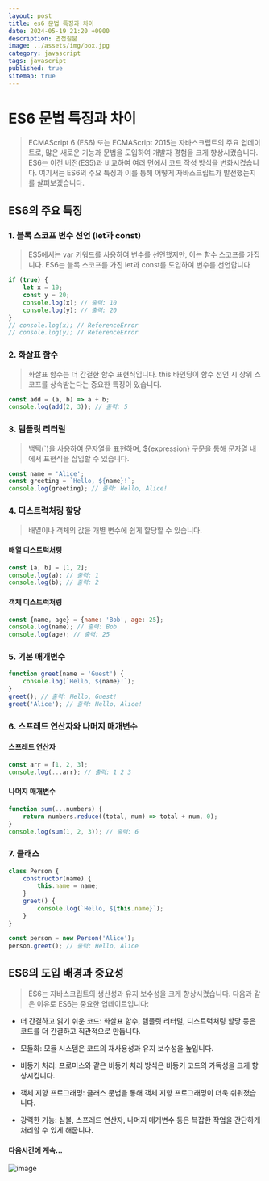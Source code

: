 ```yaml
---
layout: post
title: es6 문법 특징과 차이
date: 2024-05-19 21:20 +0900
description: 면접질문
image: ../assets/img/box.jpg
category: javascript
tags: javascript 
published: true
sitemap: true
---
```


# ES6 문법 특징과 차이 
> ECMAScript 6 (ES6) 또는 ECMAScript 2015는 자바스크립트의 주요 업데이트로, 많은 새로운 기능과 문법을 도입하여 개발자 경험을 크게 향상시켰습니다. ES6는 이전 버전(ES5)과 비교하여 여러 면에서 코드 작성 방식을 변화시켰습니다. 여기서는 ES6의 주요 특징과 이를 통해 어떻게 자바스크립트가 발전했는지를 살펴보겠습니다.

## ES6의 주요 특징
 
### 1. 블록 스코프 변수 선언 (let과 const)
> ES5에서는 var 키워드를 사용하여 변수를 선언했지만, 이는 함수 스코프를 가집니다. ES6는 블록 스코프를 가진 let과 const를 도입하여 변수를 선언합니다

````javascript
if (true) {
    let x = 10;
    const y = 20;
    console.log(x); // 출력: 10
    console.log(y); // 출력: 20
}
// console.log(x); // ReferenceError
// console.log(y); // ReferenceError

````

### 2. 화살표 함수
> 화살표 함수는 더 간결한 함수 표현식입니다. this 바인딩이 함수 선언 시 상위 스코프를 상속받는다는 중요한 특징이 있습니다.

````javascript
const add = (a, b) => a + b;
console.log(add(2, 3)); // 출력: 5

````

### 3. 템플릿 리터럴
> 백틱(`)을 사용하여 문자열을 표현하며, ${expression} 구문을 통해 문자열 내에서 표현식을 삽입할 수 있습니다.

````javascript
const name = 'Alice';
const greeting = `Hello, ${name}!`;
console.log(greeting); // 출력: Hello, Alice!
````

### 4. 디스트럭처링 할당
> 배열이나 객체의 값을 개별 변수에 쉽게 할당할 수 있습니다.

#### 배열 디스트럭처링

````javascript
const [a, b] = [1, 2];
console.log(a); // 출력: 1
console.log(b); // 출력: 2

````

#### 객체 디스트럭처링
````javascript
const {name, age} = {name: 'Bob', age: 25};
console.log(name); // 출력: Bob
console.log(age); // 출력: 25

````

### 5. 기본 매개변수

````javascript
function greet(name = 'Guest') {
    console.log(`Hello, ${name}!`);
}
greet(); // 출력: Hello, Guest!
greet('Alice'); // 출력: Hello, Alice!

````

### 6. 스프레드 연산자와 나머지 매개변수

#### 스프레드 연산자

````javascript
const arr = [1, 2, 3];
console.log(...arr); // 출력: 1 2 3
````
#### 나머지 매개변수

````javascript
function sum(...numbers) {
    return numbers.reduce((total, num) => total + num, 0);
}
console.log(sum(1, 2, 3)); // 출력: 6

````
### 7. 클래스 

````javascript
class Person {
    constructor(name) {
        this.name = name;
    }
    greet() {
        console.log(`Hello, ${this.name}`);
    }
}

const person = new Person('Alice');
person.greet(); // 출력: Hello, Alice

````

## ES6의 도입 배경과 중요성
> ES6는 자바스크립트의 생산성과 유지 보수성을 크게 향상시켰습니다. 다음과 같은 이유로 ES6는 중요한 업데이트입니다:

- 더 간결하고 읽기 쉬운 코드: 화살표 함수, 템플릿 리터럴, 디스트럭처링 할당 등은 코드를 더 간결하고 직관적으로 만듭니다. <br>

- 모듈화: 모듈 시스템은 코드의 재사용성과 유지 보수성을 높입니다. <br>

- 비동기 처리: 프로미스와 같은 비동기 처리 방식은 비동기 코드의 가독성을 크게 향상시킵니다. <br>

- 객체 지향 프로그래밍: 클래스 문법을 통해 객체 지향 프로그래밍이 더욱 쉬워졌습니다. <br>

- 강력한 기능: 심볼, 스프레드 연산자, 나머지 매개변수 등은 복잡한 작업을 간단하게 처리할 수 있게 해줍니다. <br>


#### 다음시간에 계속...
![image](https://github.com/nicejmp1/nicejmp1.github.io/assets/163364733/90a41f22-19d3-4d17-b649-016d5880fa98)